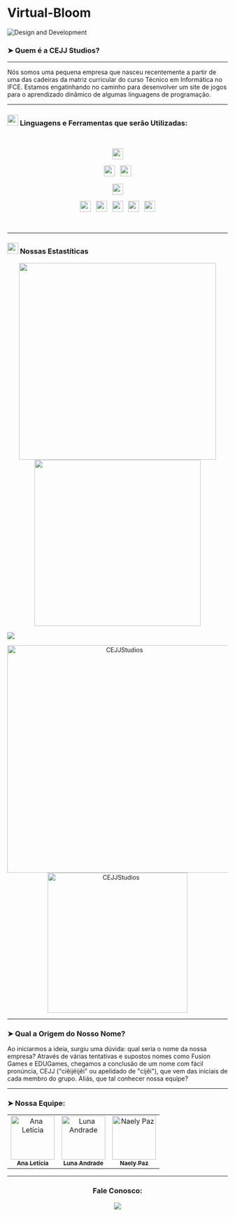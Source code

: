 # Virtual-Bloom
![Design and Development](https://github.com/CEJJStudios/CEJJStudios/blob/main/CEJJV1_BANNER.gif)

### ➤ Quem é a CEJJ Studios? 

---

Nós somos uma pequena empresa que nasceu recentemente a partir de uma das cadeiras da matriz curricular do curso Técnico em Informática no IFCE. Estamos engatinhando no caminho para desenvolver um site de jogos para o aprendizado dinâmico de algumas linguagens de programação.

---

### <img src="https://media2.giphy.com/media/QssGEmpkyEOhBCb7e1/giphy.gif?cid=ecf05e47a0n3gi1bfqntqmob8g9aid1oyj2wr3ds3mg700bl&rid=giphy.gif" width ="25"><b> Linguagens e Ferramentas que serão Utilizadas:</b>

<br>

<p  align="center">

<img src="https://img.shields.io/badge/javascript%20-%23323330.svg?&style=for-the-badge&logo=javascript&logoColor=%23F7DF1E" height="25"/>
  </p>
  
<p  align="center">

<img src="https://img.shields.io/badge/html5-%23E34F26.svg?style=for-the-badge&logo=html5&logoColor=white" height="25"/>  
  &nbsp;
<img src="https://img.shields.io/badge/css3-%231572B6.svg?style=for-the-badge&logo=css3&logoColor=white" height="25"/>
  </p>
  
  <p  align="center">

  
<img src="https://img.shields.io/badge/Visual%20Studio%20Code-0078d7.svg?style=for-the-badge&logo=visual-studio-code&logoColor=white" height="25"/>  
 </p>
 
 <p  align="center">

  
<img src="https://img.shields.io/badge/github-%23121011.svg?style=for-the-badge&logo=github&logoColor=white" height="25">
  &nbsp;

<img src="https://img.shields.io/badge/git-%23F05033.svg?style=for-the-badge&logo=git&logoColor=white" height="25">
&nbsp;
<!---<img src="https://img.shields.io/badge/Windows-0078D6?style=for-the-badge&logo=windows&logoColor=white" height="25">
&nbsp;-->
<img src="https://img.shields.io/badge/figma-0078D6?style=for-the-badge&logo=figma&logoColor=white" height="25">
&nbsp; 
<img src="https://img.shields.io/badge/trello-0078D6?style=for-the-badge&logo=trello&logoColor=white" height="25">
&nbsp; 
<img src="https://img.shields.io/badge/rpgmaker-0078D6?style=for-the-badge&logo=rpgmaker&logoColor=white" height="25">




</p>
<br>

---

### <img src="https://media.giphy.com/media/iY8CRBdQXODJSCERIr/giphy.gif" width="25"> <b>Nossas Estastíticas</b>


<p align="center">
<a href="https://github.com/CEJJStudios/">
  <img align="center" src="https://github-readme-stats.vercel.app/api?username=CEJJStudios&include_all_commits=true&count_private=true&show_icons=true&line_height=20&title_color=7A7ADB&icon_color=2234AE&text_color=D3D3D3&bg_color=0,000000,130F40" width="450"/>
</a>
 
<a href="https://github.com/CEJJStudios">
  <img align="center" src="https://github-readme-streak-stats.herokuapp.com/?user=CEJJStudios&theme=blueberry" width="380"/>
</a>
</p>

<img src="https://user-images.githubusercontent.com/73097560/115834477-dbab4500-a447-11eb-908a-139a6edaec5c.gif"></a>

<p align="center">
    <a href="https://github.com/CEJJStudios"><img src="https://github-profile-summary-cards.vercel.app/api/cards/profile-details?username=CEJJStudios&theme=tokyonight&hide_border=true"  width="520" alt="CEJJStudios"/></a>
<a href="https://github.com/CEJJStudios"><img src="https://github-readme-stats.vercel.app/api/top-langs?username=CEJJStudios&show_icons=true&locale=en&layout=compact&theme=tokyonight" width="320"  alt="CEJJStudios"/></a>
</p>

---

### ➤ Qual a Origem do Nosso Nome?
Ao iniciarmos a ideia, surgiu uma dúvida: qual seria o nome da nossa empresa? Através de várias tentativas e supostos nomes como Fusion Games e EDUGames, chegamos a conclusão de um nome com fácil pronúncia, CEJJ ("ciêijêijêi" ou apelidado de "cijêi"), que vem das iniciais de cada membro do grupo. Aliás, que tal conhecer nossa equipe?

---

### ➤ Nossa Equipe:
<!---[@Eu-GenioSS](https://github.com/Eu-GenioSS) | [@jancmlima](https://github.com/jeancmlima) | [@JorjScott](https://github.com/JorjScott) | [@cecilia2904](https://github.com/cecilia2904)--->

<div align="center">
<table>
  <tbody>
    <tr>
      <td align="center"><a href="https://github.com/leticia510"><img src="https://avatars.githubusercontent.com/u/125226620?s=400&u=75572cb6825f5e3140326aa304d8a8a68d8ee545&v=4" width="100px;" alt="Ana Letícia"/><br /><sub><b>Ana Letícia</b></sub></a><br /></td>
      <td align="center"><a href="https://github.com/lunaandrade"><img src="https://avatars.githubusercontent.com/u/99372702?v=4" width="100px;" alt="Luna Andrade"/><br /><sub><b>Luna Andrade</b></sub></a><br /></td>
      <td align="center"><a href="https://github.com/NaelyPaz"><img src="https://avatars.githubusercontent.com/u/90199276?v=4" width="100px;" alt="Naely Paz"/><br /><sub><b>Naely Paz</b></sub></a><br /></td>
    </tr>
  </tbody>
</table>
</div>

---

<h3 align="center">Fale Conosco:</h3>
<div align="center">

<a href = "mailto:suporte.virtualbloom@gmail.com"><img src="https://img.shields.io/badge/-Gmail-%23333?style=for-the-badge&logo=gmail&logoColor=white" target="_blank"></a>

  
</div>
